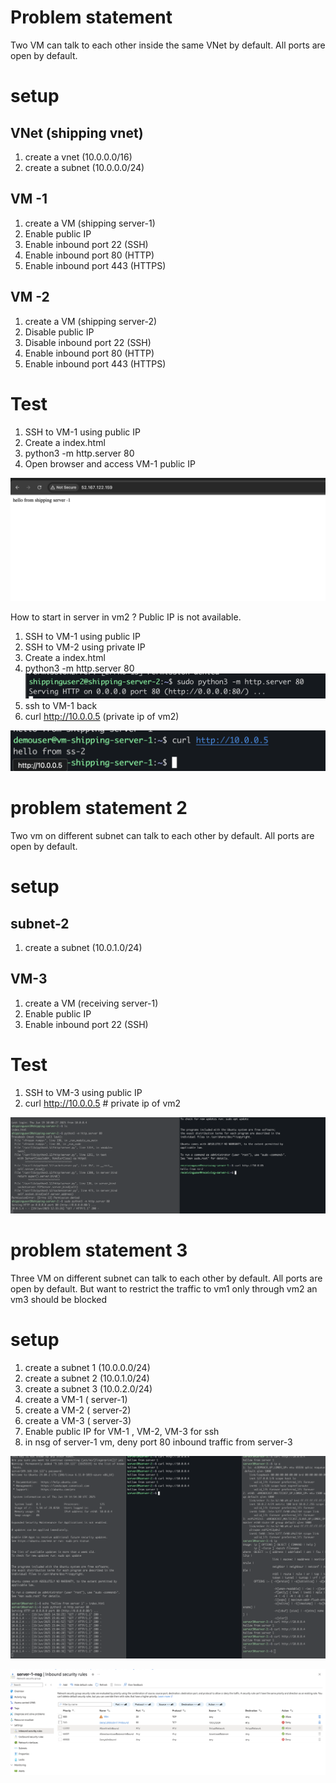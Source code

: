 # Problem statement

Two VM can talk to each other inside the same VNet by default. All ports are open by default.

# setup
## VNet (shipping vnet)
1. create a vnet (10.0.0.0/16)
2. create a subnet (10.0.0.0/24)

## VM -1
1. create a VM  (shipping server-1)
2. Enable public IP
3. Enable inbound port 22 (SSH)
4. Enable inbound port 80 (HTTP)
5. Enable inbound port 443 (HTTPS)

## VM -2
1. create a VM (shipping server-2)
2. Disable public IP
3. Disable inbound port 22 (SSH)
4. Enable inbound port 80 (HTTP)
5. Enable inbound port 443 (HTTPS)


# Test
1. SSH to VM-1 using public IP
2. Create a index.html
3. python3 -m http.server 80
4. Open browser and access VM-1 public IP

![alt text](image.png)

How to start in server in vm2 ? Public IP is not available.

1. SSH to VM-1 using public IP
2. SSH to VM-2 using private IP
3. Create a index.html
4. python3 -m http.server 80
![alt text](image-1.png)
5. ssh to VM-1 back
6. curl http://10.0.0.5 (private ip of vm2)

![alt text](image-2.png)


# problem statement 2

Two vm on different subnet can talk to each other by default. All ports are open by default.

# setup
## subnet-2
1. create a subnet (10.0.1.0/24)

## VM-3
1. create a VM (receiving server-1)
2. Enable public IP
3. Enable inbound port 22 (SSH)

# Test
1. SSH to VM-3 using public IP
2. curl http://10.0.0.5 # private ip of vm2

![alt text](image-3.png)


# problem statement 3

Three VM on different subnet can talk to each other by default. All ports are open by default. But want  to restrict the traffic to vm1 only through vm2 an vm3 should be blocked

# setup
1. create a subnet 1 (10.0.0.0/24)
2. create a subnet 2 (10.0.1.0/24)
3. create a subnet 3 (10.0.2.0/24)
4. create a VM-1 ( server-1)
5. create a VM-2 ( server-2)
6. create a VM-3 ( server-3)
7. Enable public IP for VM-1 , VM-2, VM-3 for ssh
8. in nsg of server-1 vm, deny port 80 inbound traffic from server-3

![alt text](image-4.png)

![alt text](image-5.png)